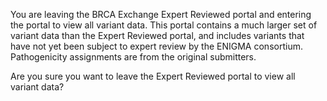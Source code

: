 You are leaving the BRCA Exchange Expert Reviewed portal and entering the portal to view all variant data. This portal contains a much larger set of variant data than the Expert Reviewed portal, and includes variants that have not yet been subject to expert review by the ENIGMA consortium. Pathogenicity assignments are from the original submitters.

Are you sure you want to leave the Expert Reviewed portal to view all variant data?
